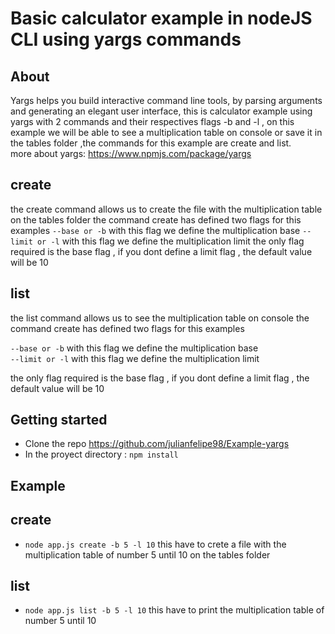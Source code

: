 # Basic calculator example in nodeJS CLI using yargs commands

## About 
Yargs helps you build interactive command line tools, by parsing arguments and generating an elegant user interface,
this is calculator example using yargs with 2 commands and their respectives flags -b and -l , on this example we will  be able to see a multiplication table on console or save it in the tables folder ,the commands for this example are create and list.  
more about yargs: https://www.npmjs.com/package/yargs

## create 
the create command allows us to create the file with the multiplication table on the tables folder 
the command create has defined two flags for this examples 
`--base or -b` with this flag we define the multiplication base
`--limit or -l` with this flag we define the multiplication limit
the only flag required is the base flag , if  you dont define a limit flag , the default value will be 10

## list 
the list command allows us to see the multiplication table on console 
the command create has defined two flags for this examples 


`--base or -b` with this flag we define the multiplication base \
`--limit or -l` with this flag we define the multiplication limit 

the only flag required is the base flag , if  you dont define a limit flag , the default value will be 10


## Getting started 

* Clone the repo https://github.com/julianfelipe98/Example-yargs
* In the proyect directory : `npm install`

## Example 


## create 
* `node app.js create -b 5 -l 10`
this have to crete a file with the multiplication table of number 5 until 10 on the tables folder 
## list 
* `node app.js list -b 5 -l 10`
this have to print the multiplication table of number 5 until 10
